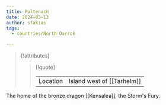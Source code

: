 ```yaml
---
title: Paltenach
date: 2024-03-13
author: sfakias
tags:
  - countries/North Darrok

---
```

> [!attributes]
> 
> > [!quote]
> >
> > | | |
> > | --- | --- |
> > | Location | Island west of [[Tarhelm]] |

The home of the bronze dragon [[Kensalea]], the Storm's Fury.